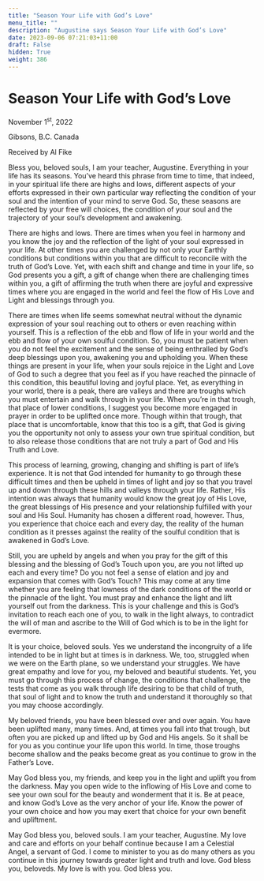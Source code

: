 ```yaml
---
title: "Season Your Life with God’s Love"
menu_title: ""
description: "Augustine says Season Your Life with God’s Love"
date: 2023-09-06 07:21:03+11:00
draft: False
hidden: True
weight: 386
---
```

# Season Your Life with God’s Love
November 1<sup>st</sup>, 2022

Gibsons, B.C. Canada

Received by Al Fike   


Bless you, beloved souls, I am your teacher, Augustine. Everything in your life has its seasons. You’ve heard this phrase from time to time, that indeed, in your spiritual life there are highs and lows, different aspects of your efforts expressed in their own particular way reflecting the condition of your soul and the intention of your mind to serve God. So, these seasons are reflected by your free will choices, the condition of your soul and the trajectory of your soul’s development and awakening. 

There are highs and lows. There are times when you feel in harmony and you know the joy and the reflection of the light of your soul expressed in your life. At other times you are challenged by not only your Earthly conditions but conditions within you that are difficult to reconcile with the truth of God’s Love. Yet, with each shift and change and time in your life, so God presents you a gift, a gift of change when there are challenging times within you, a gift of affirming the truth when there are joyful and expressive times where you are engaged in the world and feel the flow of His Love and Light and blessings through you. 

There are times when life seems somewhat neutral without the dynamic expression of your soul reaching out to others or even reaching within yourself. This is a reflection of the ebb and flow of life in your world and the ebb and flow of your own soulful condition. So, you must be patient when you do not feel the excitement and the sense of being enthralled by God’s deep blessings upon you, awakening you and upholding you.  When these things are present in your life, when your souls rejoice in the Light and Love of God to such a degree that you feel as if you have reached the pinnacle of this condition, this beautiful loving and joyful place. Yet, as everything in your world, there is a peak, there are valleys and there are troughs which you must entertain and walk through in your life. When you’re in that trough, that place of lower conditions, I suggest you become more engaged in prayer in order to be uplifted once more. Though within that trough, that place that is uncomfortable, know that this too is a gift, that God is giving you the opportunity not only to assess your own true spiritual condition, but to also release those conditions that are not truly a part of God and His Truth and Love. 

This process of learning, growing, changing and shifting is part of life’s experience. It is not that God intended for humanity to go through these difficult times and then be upheld in times of light and joy so that you travel up and down through these hills and valleys through your life. Rather, His intention was always that humanity would know the great joy of His Love, the great blessings of His presence and your relationship fulfilled with your soul and His Soul. Humanity has chosen a different road, however. Thus, you experience that choice each and every day, the reality of the human condition as it presses against the reality of the soulful condition that is awakened in God’s Love.

Still, you are upheld by angels and when you pray for the gift of this blessing and the blessing of God’s Touch upon you, are you not lifted up each and every time? Do you not feel a sense of elation and joy and expansion that comes with God’s Touch? This may come at any time whether you are feeling that lowness of the dark conditions of the world or the pinnacle of the light. You must pray and enhance the light and lift yourself out from the darkness. This is your challenge and this is God’s invitation to reach each one of you, to walk in the light always, to contradict the will of man and ascribe to the Will of God which is to be in the light for evermore. 

It is your choice, beloved souls. Yes we understand the incongruity of a life intended to be in light but at times is in darkness. We, too, struggled when we were on the Earth plane, so we understand your struggles. We have great empathy and love for you, my beloved and beautiful students. Yet, you must go through this process of change, the conditions that challenge, the tests that come as you walk through life desiring to be that child of truth, that soul of light and to know the truth and understand it thoroughly so that you may choose accordingly.

My beloved friends, you have been blessed over and over again. You have been uplifted many, many times. And, at times you fall into that trough, but often you are picked up and lifted up by God and His angels. So it shall be for you as you continue your life upon this world. In time, those troughs become shallow and the peaks become great as you continue to grow in the Father’s Love.

May God bless you, my friends, and keep you in the light and uplift you from the darkness. May you open wide to the inflowing of His Love and come to see your own soul for the beauty and wonderment that it is. Be at peace, and know God’s Love as the very anchor of your life. Know the power of your own choice and how you may exert that choice for your own benefit and upliftment. 
 
May God bless you, beloved souls. I am your teacher, Augustine. My love and care and efforts on your behalf continue because I am a Celestial Angel, a servant of God. I come to minister to you as do many others as you continue in this journey towards greater light and truth and love. God bless you, beloveds. My love is with you. God bless you.